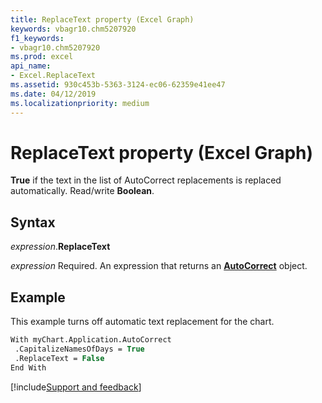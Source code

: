 ```yaml
---
title: ReplaceText property (Excel Graph)
keywords: vbagr10.chm5207920
f1_keywords:
- vbagr10.chm5207920
ms.prod: excel
api_name:
- Excel.ReplaceText
ms.assetid: 930c453b-5363-3124-ec06-62359e41ee47
ms.date: 04/12/2019
ms.localizationpriority: medium
---
```



# ReplaceText property (Excel Graph)

**True** if the text in the list of AutoCorrect replacements is replaced automatically. Read/write **Boolean**.

## Syntax

_expression_.**ReplaceText**

_expression_ Required. An expression that returns an **[AutoCorrect](excel.autocorrect-graph-object.md)** object.

## Example

This example turns off automatic text replacement for the chart.

```vb
With myChart.Application.AutoCorrect 
 .CapitalizeNamesOfDays = True 
 .ReplaceText = False 
End With
```

[!include[Support and feedback](~/includes/feedback-boilerplate.md)]